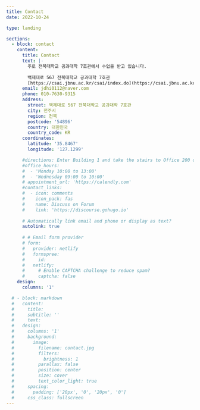 ```yaml
---
title: Contact
date: 2022-10-24

type: landing

sections:
  - block: contact
    content:
      title: Contact
      text: |-
        주로 전북대학교 공과대학 7호관에서 수업을 받고 있습니다.
        
        백제대로 567 전북대학교 공과대학 7호관  
        [https://csai.jbnu.ac.kr/csai/index.do](https://csai.jbnu.ac.kr/csai/index.do)
      email: jdhi0112@naver.com
      phone: 010-7630-9315
      address:
        street: 백제대로 567 전북대학교 공과대학 7호관
        city: 전주시
        region: 전북
        postcode: '54896'
        country: 대한민국
        country_code: KR
      coordinates:
        latitude: '35.8467'
        longitude: '127.1299'

      #directions: Enter Building 1 and take the stairs to Office 200 on Floor 2
      #office_hours:
      #  - 'Monday 10:00 to 13:00'
      #  - 'Wednesday 09:00 to 10:00'
      # appointment_url: 'https://calendly.com'
      #contact_links:
      #  - icon: comments
      #    icon_pack: fas
      #    name: Discuss on Forum
      #    link: 'https://discourse.gohugo.io'
    
      # Automatically link email and phone or display as text?
      autolink: true
    
      # # Email form provider
      # form:
      #   provider: netlify
      #   formspree:
      #     id:
      #   netlify:
      #     # Enable CAPTCHA challenge to reduce spam?
      #     captcha: false
    design:
      columns: '1'

  # - block: markdown
  #   content:
  #     title:
  #     subtitle: ''
  #     text:
  #   design:
  #     columns: '1'
  #     background:
  #       image: 
  #         filename: contact.jpg
  #         filters:
  #           brightness: 1
  #         parallax: false
  #         position: center
  #         size: cover
  #         text_color_light: true
  #     spacing:
  #       padding: ['20px', '0', '20px', '0']
  #     css_class: fullscreen
---
```

